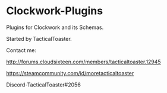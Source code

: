 # Clockwork-Plugins
Plugins for Clockwork and its Schemas.

Started by TacticalToaster.

Contact me:

<http://forums.cloudsixteen.com/members/tacticaltoaster.12945>

<https://steamcommunity.com/id/moretacticaltoaster>

Discord-TacticalToaster#2056
